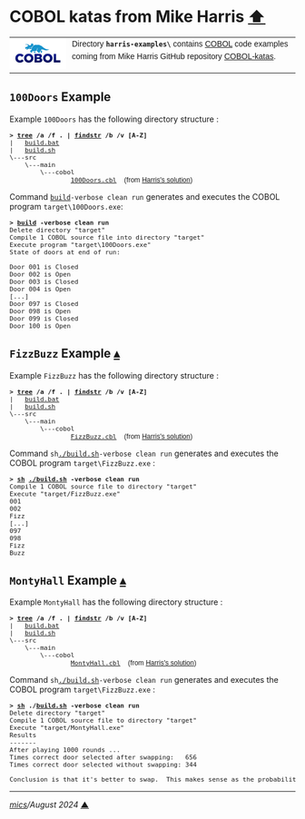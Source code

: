 # <span id="top">COBOL katas from Mike Harris</span> <span style="size:30%;"><a href="../README.md">⬆</a></span>

<table style="font-family:Helvetica,Arial;line-height:1.6;">
  <tr>
  <td style="border:0;padding:0 10px 0 0;min-width:100px;"><a href="https://www.mainframestechhelp.com/tutorials/cobol/introduction.htm" rel="external"><img style="border:0;" src="../docs/images/cobol.png" width="100" alt="COBOL language"/></a></td>
  <td style="border:0;padding:0;vertical-align:text-top;">Directory <strong><code>harris-examples\</code></strong> contains <a href="https://github.com/mikebharris/COBOL-katas" alt="COBOL katas">COBOL</a> code examples coming from Mike Harris GitHub repository <a href="https://github.com/mikebharris/COBOL-katas" rel="external">COBOL-katas</a>.</td>
  </tr>
</table>

## <span id="100_doors">`100Doors` Example</span>

Example `100Doors` has the following directory structure :

<pre style="font-size:80%;">
<b>&gt; <a href="https://learn.microsoft.com/en-us/windows-server/administration/windows-commands/tree" rel="external">tree</a> /a /f . | <a href="https://learn.microsoft.com/en-us/windows-server/administration/windows-commands/findstr" rel="external">findstr</a> /b /v [A-Z]</b>
|   <a href="./100Doors/build.bat">build.bat</a>
|   <a href="./100Doors/build.sh">build.sh</a>
\---src
    \---main
        \---cobol
                <a href="./100Doors/src/main/cobol/100Doors.cbl">100Doors.cbl</a>  <span style="font-family:Helvetica,Arial;font-size:9pt;">(from <a href="https://github.com/mikebharris/COBOL-katas/tree/master/COBOL-100-Doors">Harris's solution</a>)</span>
</pre>

Command [`build`](./100Doors/build.bat)`-verbose clean run` generates and executes the COBOL program `target\100Doors.exe`:

<pre style="font-size:80%;">
<b>&gt; <a href="./100Doors/build.bat">build</a> -verbose clean run</b>
Delete directory "target"
Compile 1 COBOL source file into directory "target"
Execute program "target\100Doors.exe"
State of doors at end of run:

Door 001 is Closed
Door 002 is Open
Door 003 is Closed
Door 004 is Open
[...]
Door 097 is Closed
Door 098 is Open
Door 099 is Closed
Door 100 is Open
</pre>

<!--=======================================================================-->

## <span id="fizz_buzz">`FizzBuzz` Example</span> [**&#x25B4;**](#top)

Example `FizzBuzz` has the following directory structure :

<pre style="font-size:80%;">
<b>&gt; <a href="https://learn.microsoft.com/en-us/windows-server/administration/windows-commands/tree" rel="external">tree</a> /a /f . | <a href="https://learn.microsoft.com/en-us/windows-server/administration/windows-commands/findstr" rel="external">findstr</a> /b /v [A-Z]</b>
|   <a href="./FizzBuzz/build.bat">build.bat</a>
|   <a href="./FizzBuzz/build.sh">build.sh</a>
\---src
    \---main
        \---cobol
                <a href="./FizzBuzz/src/main/cobol/FizzBuzz.cbl">FizzBuzz.cbl</a>  <span style="font-family:Helvetica,Arial;font-size:9pt;">(from <a href="https://github.com/mikebharris/COBOL-katas/tree/master/COBOL-FizzBuzz">Harris's solution</a>)</span>
</pre>

Command `sh`[`./build.sh`](./FizzBuzz/build.sh)`-verbose clean run` generates and executes the COBOL program `target\FizzBuzz.exe` :

<pre style="font-size:80%;">
<b>&gt; <a href="https://man7.org/linux/man-pages/man1/sh.1p.html" rel="external">sh</a> <a href="./FizzBuzz/build.sh">./build.sh</a> -verbose clean run</b>
Compile 1 COBOL source file to directory "target"
Execute "target/FizzBuzz.exe"
001
002
Fizz
[...]
097
098
Fizz
Buzz
</pre>

<!--=======================================================================-->

## <span id="monty_hall">`MontyHall` Example</span> [**&#x25B4;**](#top)

Example `MontyHall` has the following directory structure :

<pre style="font-size:80%;">
<b>&gt; <a href="https://learn.microsoft.com/en-us/windows-server/administration/windows-commands/tree" rel="external">tree</a> /a /f . | <a href="https://learn.microsoft.com/en-us/windows-server/administration/windows-commands/findstr" rel="external">findstr</a> /b /v [A-Z]</b>
|   <a href="./MontyHall/build.bat">build.bat</a>
|   <a href="./MontyHall/build.sh">build.sh</a>
\---src
    \---main
        \---cobol
                <a href="./MontyHall/src/main/cobol/MontyHall.cbl">MontyHall.cbl</a>  <span style="font-family:Helvetica,Arial;font-size:9pt;">(from <a href="https://github.com/mikebharris/COBOL-katas/tree/master/COBOL-Monty-Hall">Harris's solution</a>)</span>
</pre>

Command `sh`[`./build.sh`](./MontyHal/build.sh)`-verbose clean run` generates and executes the COBOL program `target\FizzBuzz.exe` :

<pre style="font-size:80%;">
<b>&gt; <a href="https://man7.org/linux/man-pages/man1/sh.1p.html" rel="external">sh</a> ./<a href="./MontyHall/build.sh">build.sh</a> -verbose clean run</b>
Delete directory "target"
Compile 1 COBOL source file to directory "target"
Execute "target/MontyHall.exe"
Results
-------
After playing 1000 rounds ...
Times correct door selected after swapping:   656
Times correct door selected without swapping: 344

Conclusion is that it's better to swap.  This makes sense as the probability in the first round of getting  the correct door is 1/3; whereas in the second, it's 1/2.
</pre>

***

*[mics](https://lampwww.epfl.ch/~michelou/)/August 2024* [**&#9650;**](#top)
<span id="bottom">&nbsp;</span>

<!-- link refs -->

[cobc_cmd]: https://gnucobol.sourceforge.io/doc/gnucobol.html
